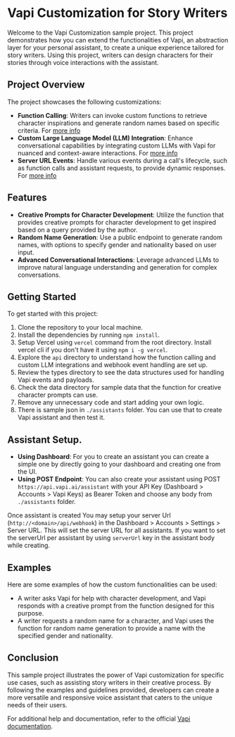 # Vapi Customization for Story Writers

Welcome to the Vapi Customization sample project. This project demonstrates how you can extend the functionalities of Vapi, an abstraction layer for your personal assistant, to create a unique experience tailored for story writers. Using this project, writers can design characters for their stories through voice interactions with the assistant.

## Project Overview

The project showcases the following customizations:

- **Function Calling**: Writers can invoke custom functions to retrieve character inspirations and generate random names based on specific criteria. For [more info](api/custom-llm/README.md)
- **Custom Large Language Model (LLM) Integration**: Enhance conversational capabilities by integrating custom LLMs with Vapi for nuanced and context-aware interactions. For [more info](api/functions/README.md)
- **Server URL Events**: Handle various events during a call's lifecycle, such as function calls and assistant requests, to provide dynamic responses. For [more info](api/webhook/README.md)

## Features

- **Creative Prompts for Character Development**: Utilize the function that provides creative prompts for character development to get inspired based on a query provided by the author.
- **Random Name Generation**: Use a public endpoint to generate random names, with options to specify gender and nationality based on user input.
- **Advanced Conversational Interactions**: Leverage advanced LLMs to improve natural language understanding and generation for complex conversations.

## Getting Started

To get started with this project:

1. Clone the repository to your local machine.
2. Install the dependencies by running `npm install`.
3. Setup Vercel using `vercel` command from the root directory. Install vercel cli if you don't have it using `npm i -g vercel`.
4. Explore the `api` directory to understand how the function calling and custom LLM integrations and webhook event handling are set up.
5. Review the types directory to see the data structures used for handling Vapi events and payloads.
6. Check the data directory for sample data that the function for creative character prompts can use.
7. Remove any unnecessary code and start adding your own logic.
8. There is sample json in `./assistants` folder. You can use that to create Vapi assistant and then test it.

## Assistant Setup.

- **Using Dashboard**: For you to create an assistant you can create a simple one by directly going to your dashboard and creating one from the UI.
- **Using POST Endpoint**: You can also create your assistant using POST `https://api.vapi.ai/assistant` with your API Key (Dashboard > Accounts > Vapi Keys) as Bearer Token and choose any body from `./assistants` folder.

Once assistant is created You may setup your server Url (`http://<domain>/api/webhook`) in the Dashboard > Accounts > Settings > Server URL. This will set the server URL for all assistants. If you want to set the serverUrl per assistant by using `serverUrl` key in the assistant body while creating. 

## Examples

Here are some examples of how the custom functionalities can be used:

- A writer asks Vapi for help with character development, and Vapi responds with a creative prompt from the function designed for this purpose.
- A writer requests a random name for a character, and Vapi uses the function for random name generation to provide a name with the specified gender and nationality.

## Conclusion

This sample project illustrates the power of Vapi customization for specific use cases, such as assisting story writers in their creative process. By following the examples and guidelines provided, developers can create a more versatile and responsive voice assistant that caters to the unique needs of their users.

For additional help and documentation, refer to the official [Vapi documentation](https://docs.vapi.ai).
